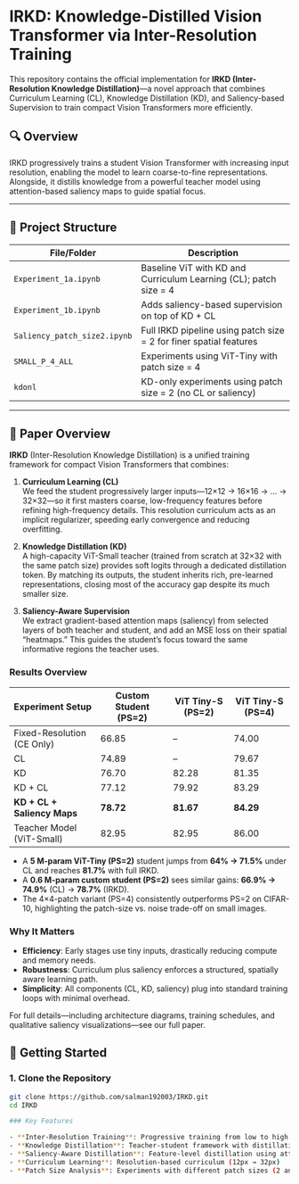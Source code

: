 # IRKD: Knowledge-Distilled Vision Transformer via Inter-Resolution Training

This repository contains the official implementation for **IRKD (Inter-Resolution Knowledge Distillation)**—a novel approach that combines Curriculum Learning (CL), Knowledge Distillation (KD), and Saliency-based Supervision to train compact Vision Transformers more efficiently.

## 🔍 Overview

IRKD progressively trains a student Vision Transformer with increasing input resolution, enabling the model to learn coarse-to-fine representations. Alongside, it distills knowledge from a powerful teacher model using attention-based saliency maps to guide spatial focus.

---

## 📁 Project Structure

| File/Folder                | Description |
|---------------------------|-------------|
| `Experiment_1a.ipynb`     | Baseline ViT with KD and Curriculum Learning (CL); patch size = 4 |
| `Experiment_1b.ipynb`     | Adds saliency-based supervision on top of KD + CL |
| `Saliency_patch_size2.ipynb` | Full IRKD pipeline using patch size = 2 for finer spatial features |
| `SMALL_P_4_ALL`           | Experiments using ViT-Tiny with patch size = 4 |
| `kdonl`                   | KD-only experiments using patch size = 2 (no CL or saliency) |

---

## 📖 Paper Overview

**IRKD** (Inter-Resolution Knowledge Distillation) is a unified training framework for compact Vision Transformers that combines:

1. **Curriculum Learning (CL)**  
   We feed the student progressively larger inputs—12×12 → 16×16 → … → 32×32—so it first masters coarse, low-frequency features before refining high-frequency details. This resolution curriculum acts as an implicit regularizer, speeding early convergence and reducing overfitting.

2. **Knowledge Distillation (KD)**  
   A high-capacity ViT-Small teacher (trained from scratch at 32×32 with the same patch size) provides soft logits through a dedicated distillation token. By matching its outputs, the student inherits rich, pre-learned representations, closing most of the accuracy gap despite its much smaller size.

3. **Saliency-Aware Supervision**  
   We extract gradient-based attention maps (saliency) from selected layers of both teacher and student, and add an MSE loss on their spatial “heatmaps.” This guides the student’s focus toward the same informative regions the teacher uses.

### Results Overview

| Experiment Setup               | Custom Student (PS=2) | ViT Tiny-S (PS=2) | ViT Tiny-S (PS=4) |
|--------------------------------|-----------------------|-------------------|-------------------|
| Fixed-Resolution (CE Only)     | 66.85                 | –                 | 74.00             |
| CL                             | 74.89                 | –                 | 79.67             |
| KD                             | 76.70                 | 82.28             | 81.35             |
| KD + CL                        | 77.12                 | 79.92             | 83.29             |
| **KD + CL + Saliency Maps**    | **78.72**             | **81.67**         | **84.29**         |
| Teacher Model (ViT-Small)      | 82.95                 | 82.95             | 86.00             |


- A **5 M-param ViT-Tiny (PS=2)** student jumps from **64% → 71.5%** under CL and reaches **81.7%** with full IRKD.  
- A **0.6 M-param custom student (PS=2)** sees similar gains: **66.9% → 74.9%** (CL) → **78.7%** (IRKD).  
- The 4×4-patch variant (PS=4) consistently outperforms PS=2 on CIFAR-10, highlighting the patch-size vs. noise trade-off on small images.

### Why It Matters

- **Efficiency**: Early stages use tiny inputs, drastically reducing compute and memory needs.  
- **Robustness**: Curriculum plus saliency enforces a structured, spatially aware learning path.  
- **Simplicity**: All components (CL, KD, saliency) plug into standard training loops with minimal overhead.

For full details—including architecture diagrams, training schedules, and qualitative saliency visualizations—see our full paper.


## 🚀 Getting Started

### 1. Clone the Repository
```bash
git clone https://github.com/salman192003/IRKD.git
cd IRKD

### Key Features

- **Inter-Resolution Training**: Progressive training from low to high resolutions
- **Knowledge Distillation**: Teacher-student framework with distillation tokens
- **Saliency-Aware Distillation**: Feature-level distillation using attention maps
- **Curriculum Learning**: Resolution-based curriculum (12px → 32px)
- **Patch Size Analysis**: Experiments with different patch sizes (2 and 4)



